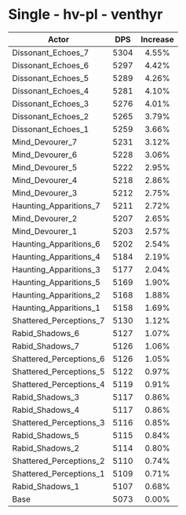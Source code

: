 # Single - hv-pl - venthyr
| Actor | DPS | Increase |
|---|:---:|:---:|
|Dissonant_Echoes_7|5304|4.55%|
|Dissonant_Echoes_6|5297|4.42%|
|Dissonant_Echoes_5|5289|4.26%|
|Dissonant_Echoes_4|5281|4.10%|
|Dissonant_Echoes_3|5276|4.01%|
|Dissonant_Echoes_2|5265|3.79%|
|Dissonant_Echoes_1|5259|3.66%|
|Mind_Devourer_7|5231|3.12%|
|Mind_Devourer_6|5228|3.06%|
|Mind_Devourer_5|5222|2.95%|
|Mind_Devourer_4|5218|2.86%|
|Mind_Devourer_3|5212|2.75%|
|Haunting_Apparitions_7|5211|2.72%|
|Mind_Devourer_2|5207|2.65%|
|Mind_Devourer_1|5203|2.57%|
|Haunting_Apparitions_6|5202|2.54%|
|Haunting_Apparitions_4|5184|2.19%|
|Haunting_Apparitions_3|5177|2.04%|
|Haunting_Apparitions_5|5169|1.90%|
|Haunting_Apparitions_2|5168|1.88%|
|Haunting_Apparitions_1|5158|1.69%|
|Shattered_Perceptions_7|5130|1.12%|
|Rabid_Shadows_6|5127|1.07%|
|Rabid_Shadows_7|5126|1.06%|
|Shattered_Perceptions_6|5126|1.05%|
|Shattered_Perceptions_5|5122|0.97%|
|Shattered_Perceptions_4|5119|0.91%|
|Rabid_Shadows_3|5117|0.86%|
|Rabid_Shadows_4|5117|0.86%|
|Shattered_Perceptions_3|5116|0.85%|
|Rabid_Shadows_5|5115|0.84%|
|Rabid_Shadows_2|5114|0.80%|
|Shattered_Perceptions_2|5110|0.74%|
|Shattered_Perceptions_1|5109|0.71%|
|Rabid_Shadows_1|5107|0.68%|
|Base|5073|0.00%|

